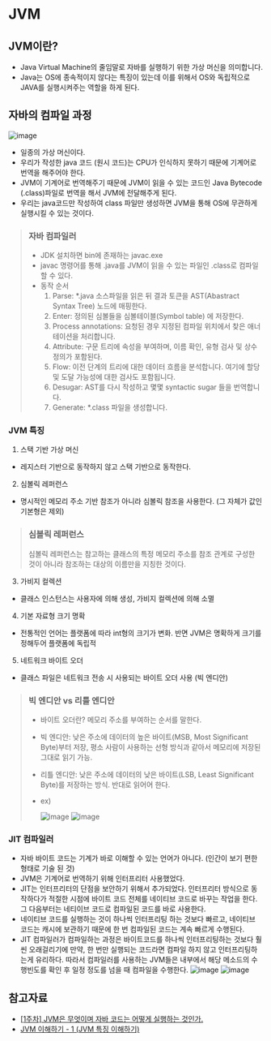 # JVM
## JVM이란?
- Java Virtual Machine의 줄임말로 자바를 실행하기 위한 가상 머신을 의미합니다.
- Java는 OS에 종속적이지 않다는 특징이 있는데 이를 위해서 OS와 독립적으로 JAVA를 실행시켜주는 역할을 하게 된다.


## 자바의 컴파일 과정  
![image](https://github.com/5onchangwoo/computer-sciences/assets/96860725/ce3698d6-8730-43c0-bd86-867e93318427)
- 일종의 가상 머신이다.
- 우리가 작성한 java 코드 (원시 코드)는 CPU가 인식하지 못하기 때문에 기계어로 번역을 해주어야 한다.
- JVM이 기계어로 번역해주기 때문에 JVM이 읽을 수 있는 코드인 Java Bytecode (.class)파일로 번역을 해서 JVM에 전달해주게 된다.
- 우리는 java코드만 작성하여 class 파일만 생성하면 JVM을 통해 OS에 무관하게 실행시킬 수 있는 것이다.

> ### 자바 컴파일러
> - JDK 설치하면 bin에 존재하는 javac.exe
> - javac 명령어를 통해 .java를 JVM이 읽을 수 있는 파일인 .class로 컴파일 할 수 있다.
> - 동작 순서
>   1. Parse: *.java 소스파일을 읽은 뒤 결과 토큰을 AST(Abastract Syntax Tree) 노드에 매핑한다. 
>   2. Enter:  정의된 심볼들을 심볼테이블(Symbol table) 에 저장한다. 
>   3. Process annotations: 요청된 경우 지정된 컴파일 위치에서 찾은 애너테이션을 처리합니다.
>   4. Attribute: 구문 트리에 속성을 부여하며, 이름 확인, 유형 검사 및 상수 정의가 포함된다.
>   5. Flow: 이전 단계의 트리에 대한 데이터 흐름을 분석합니다. 여기에 할당 및 도달 가능성에 대한 검사도 포함됩니다. 
>   6. Desugar: AST를 다시 작성하고 몇몇 syntactic sugar 들을 번역합니다.
>   7. Generate: *.class 파일을 생성합니다.

### JVM 특징
1. 스택 기반 가상 머신
  - 레지스터 기반으로 동작하지 않고 스택 기반으로 동작한다.
2. 심볼릭 레퍼런스
  - 명시적인 메모리 주소 기반 참조가 아니라 심볼릭 참조을 사용한다. (그 자체가 값인 기본형은 제외)
  > ### 심볼릭 레퍼런스
  > 심볼릭 레퍼런스는 참고하는 클래스의 특정 메모리 주소를 참조 관계로 구성한 것이 아니라 참조하는 대상의 이름만을 지칭한 것이다. 
3. 가비지 컬렉션
  - 클래스 인스턴스는 사용자에 의해 생성, 가비지 컬렉션에 의해 소멸
4. 기본 자료형 크기 명확
  - 전통적인 언어는 플랫폼에 따라 int형의 크기가 변화. 반면 JVM은 명확하게 크기를 정해두어 플랫폼에 독립적
5. 네트워크 바이트 오더
  - 클래스 파일은 네트워크 전송 시 사용되는 바이트 오더 사용 (빅 엔디안)

> ### 빅 엔디안 vs 리틀 엔디안
> - 바이트 오더란? 메모리 주소를 부여하는 순서를 말한다. 
> - 빅 엔디안: 낮은 주소에 데이터의 높은 바이트(MSB, Most Significant Byte)부터 저장, 평소 사람이 사용하는 선형 방식과 같아서 메모리에 저장된 그대로 읽기 가능.
> - 리틀 엔디안: 낮은 주소에 데이터의 낮은 바이트(LSB, Least Significant Byte)를 저장하는 방식. 반대로 읽어어 한다.
> - ex) 
>   <div style={'dispaly:flex;'}>
>
>     ![image](https://github.com/5onchangwoo/computer-sciences/assets/96860725/a4049db9-6832-4f45-bef3-16e62b3222ec)
>     ![image](https://github.com/5onchangwoo/computer-sciences/assets/96860725/13b14151-0a5c-469b-a8c3-429dd93bd4f5)
>
>   </div>

### JIT 컴파일러
- 자바 바이트 코드는 기계가 바로 이해할 수 있는 언어가 아니다. (인간이 보기 편한 형태로 기술 된 것)
- JVM은 기계어로 번역하기 위해 인터프리터 사용했었다.
- JIT는 인터프리터의 단점을 보안하기 위해서 추가되었다. 인터프리터 방식으로 동작하다가 적절한 시점에 바이트 코드 전체를 네이티브 코드로 바꾸는 작업을 한다.
  그 다음부터는 네티이브 코드로 컴파일된 코드를 바로 사용한다.  
- 네이티브 코드를 실행하는 것이 하나씩 인터프리팅 하는 것보다 빠르고, 네이티브 코드는 캐시에 보관하기 때문에 한 번 컴파일된 코드는 계속 빠르게 수행된다.
- JIT 컴파일러가 컴파일하는 과정은 바이트코드를 하나씩 인터프리팅하는 것보다 훨씬 오래걸리기에 만약, 한 번만 실행되는 코드라면 컴파일 하지 않고 인터프리팅하는게 유리하다. 
  따라서 컴파일러를 사용하는 JVM들은 내부에서 해당 메소드의 수행빈도를 확인 후 일정 정도를 넘을 때 컴파일을 수행한다. 
  ![image](https://github.com/5onchangwoo/computer-sciences/assets/96860725/6b9b9a7f-5fc4-4120-bb48-314d1504859f)
  ![image](https://github.com/5onchangwoo/computer-sciences/assets/96860725/05d8176e-d558-4433-a133-51b62aaa719c)
 

## 참고자료
- [[1주차] JVM은 무엇이며 자바 코드는 어떻게 실행하는 것인가.](https://catsbi.oopy.io/df0df290-9188-45c1-b056-b8fe032d88ca)
- [JVM 이해하기 - 1 (JVM 특징 이해하기)](https://happy-coding-day.tistory.com/entry/JVM-%EC%9D%B4%ED%95%B4%ED%95%98%EA%B8%B0-1)
